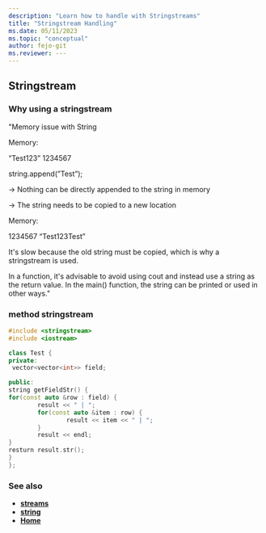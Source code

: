 ```yaml
---
description: "Learn how to handle with Stringstreams"
title: "Stringstream Handling"
ms.date: 05/11/2023
ms.topic: "conceptual"
author: fejo-git
ms.reviewer: ---
---
```


## Stringstream

### Why using a stringstream

"Memory issue with String

Memory:

“Test123” 1234567

string.append(”Test”);

→ Nothing can be directly appended to the string in memory

→ The string needs to be copied to a new location

Memory:

1234567 “Test123Test”

It's slow because the old string must be copied, which is why a stringstream is used.

In a function, it's advisable to avoid using cout and instead use a string as the return value. In the main() function, the string can be printed or used in other ways."

### method stringstream

```cpp
#include <stringstream>
#include <iostream>

class Test {
private:
 vector<vector<int>> field;

public:
string getFieldStr() {
for(const auto &row : field) {
        result << " | ";
        for(const auto &item : row) {
                result << item << " | ";
        }
        result << endl;
}
resturn result.str();
}
};

```

### See also

- **[streams](../docs/streams.md)**
- **[string](../docs/string.md)**
- **[Home](../README.md)**
